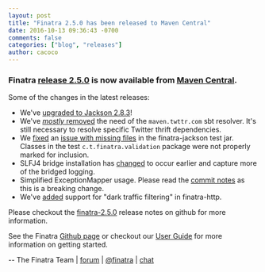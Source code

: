 ```yaml
---
layout: post
title: "Finatra 2.5.0 has been released to Maven Central"
date: 2016-10-13 09:36:43 -0700
comments: false
categories: ["blog", "releases"]
author: cacoco
---
```


###  Finatra [release 2.5.0](https://github.com/twitter/finatra/releases/tag/finatra-2.5.0) is now available from [Maven Central][maven-central].

Some of the changes in the latest releases:

- We've [upgraded to Jackson 2.8.3](https://github.com/twitter/finatra/commit/e8e7837a9c79f67dac40ce21ef361104edcf99d7)!
- We've [*mostly* removed](https://github.com/twitter/finatra/commit/73158b8295e861390123e2abf373aea251f3841c) the need of the `maven.twttr.com` sbt resolver. It's still necessary to resolve specific Twitter thrift dependencies.
- We [fixed](https://github.com/twitter/finatra/commit/152d43dd56e88b37770e0271cbc057203b7106df) an [issue with missing files](https://github.com/twitter/finatra/issues/357) in the finatra-jackson test jar. Classes in the test `c.t.finatra.validation` package were not properly marked for 
  inclusion.
- SLFJ4 bridge installation has [changed](https://github.com/twitter/finatra/commit/807d22f5783b057341d4149b305d533d5bd4b4ec) to occur earlier and capture more of the bridged logging.
- Simplified ExceptionMapper usage. Please read the [commit notes](https://github.com/twitter/finatra/commit/36afd2c4f0dfa29108e336bdd60a534a414a9a28) as this is a breaking change.
- We've [added](https://github.com/twitter/finatra/commit/1ef8c997fd43c3bbf8220dfc94dd64e4674d22b6) support for "dark traffic filtering" in finatra-http.

Please checkout the [finatra-2.5.0](https://github.com/twitter/finatra/releases/tag/finatra-2.5.0) release notes on github for more information.

See the Finatra [Github page](https://github.com/twitter/finatra) or checkout our [User Guide](/finatra/user-guide) for more information on getting started.

-- The Finatra Team | [forum](https://groups.google.com/forum/#!forum/finatra-users) | [@finatra](https://twitter.com/finatra) | [chat](https://gitter.im/twitter/finatra)

[maven-central]: http://search.maven.org/#search%7Cga%7C1%7Cg%3A%22com.twitter%22%20AND%20(a%3A%22finatra-http_2.11%22%20OR%20a%3A%22finatra-thrift_2.11%22)%20AND%20v%3A%222.5.0%22
